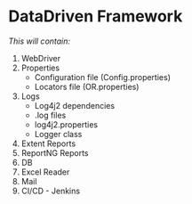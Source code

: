 # DataDriven Framework
*This will contain:*
1. WebDriver
2. Properties
      - Configuration file (Config.properties) 
      - Locators file (OR.properties)
3. Logs
      - Log4j2 dependencies
      - .log files
      - log4j2.properties
      - Logger class
4. Extent Reports
5. ReportNG Reports
6. DB
7. Excel Reader
8. Mail
9. CI/CD - Jenkins
